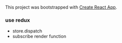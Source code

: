 This project was bootstrapped with [Create React App](https://github.com/facebookincubator/create-react-app).

### use redux
- store.dispatch
- subscribe render function

